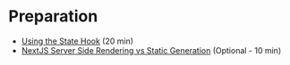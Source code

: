 # Preparation

- [Using the State Hook](https://react.dev/reference/react/useState) (20 min)
- [NextJS Server Side Rendering vs Static Generation](https://vercel.com/blog/nextjs-server-side-rendering-vs-static-generation) (Optional - 10 min)